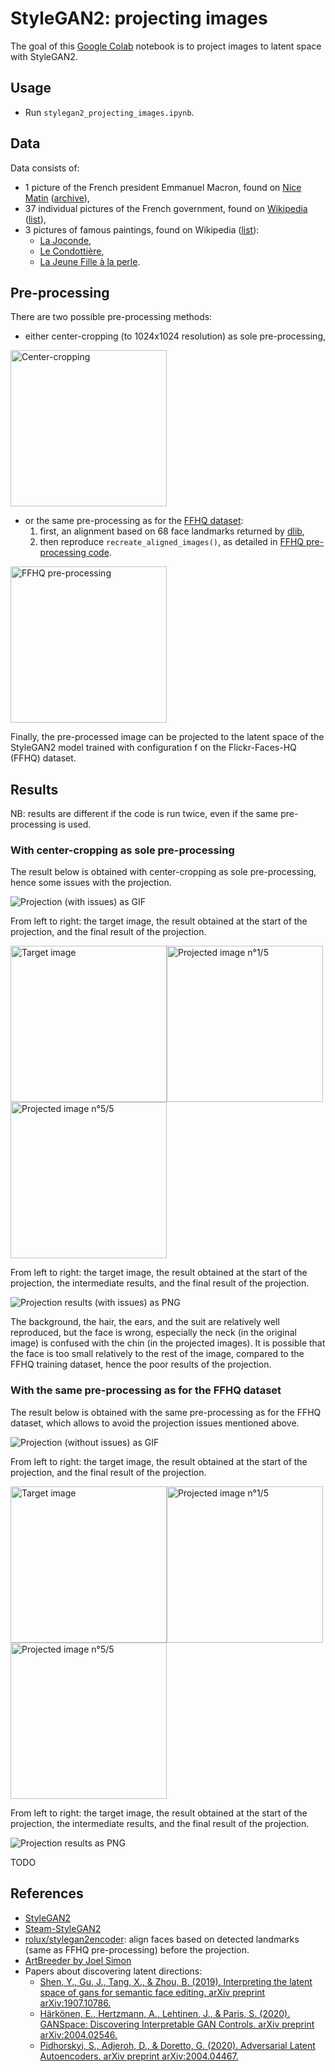 # StyleGAN2: projecting images

The goal of this [Google Colab](https://colab.research.google.com/) notebook is to project images to latent space with StyleGAN2.

## Usage

-   Run `stylegan2_projecting_images.ipynb`.

## Data

Data consists of:
-   1 picture of the French president Emmanuel Macron, found on [Nice Matin][french-president] ([archive][french-president-archive]),
-   37 individual pictures of the French government, found on [Wikipedia][french-government] ([list][french-government-archive]),
-   3 pictures of famous paintings, found on Wikipedia ([list][famous-paintings-archive]):
    - [La Joconde](https://fr.wikipedia.org/wiki/La_Joconde), 
    - [Le Condottière](https://fr.wikipedia.org/wiki/Le_Condotti%C3%A8re_(Antonello_de_Messine)),
    - [La Jeune Fille à la perle](https://fr.wikipedia.org/wiki/La_Jeune_Fille_%C3%A0_la_perle).

## Pre-processing

There are two possible pre-processing methods:
-   either center-cropping (to 1024x1024 resolution) as sole pre-processing,

<img alt="Center-cropping" src="https://raw.githubusercontent.com/wiki/woctezuma/stylegan2-projecting-images/img/emmanuel-macron-crop.jpg" width="250">

-   or the same pre-processing as for the [FFHQ dataset]:
    1. first, an alignment based on 68 face landmarks returned by [dlib],
    2. then reproduce `recreate_aligned_images()`, as detailed in [FFHQ pre-processing code].

<img alt="FFHQ pre-processing" src="https://raw.githubusercontent.com/wiki/woctezuma/stylegan2-projecting-images/img/emmanuel-macron-aligned.png" width="250">

Finally, the pre-processed image can be projected to the latent space of the StyleGAN2 model trained with configuration f on the Flickr-Faces-HQ (FFHQ) dataset.

## Results

NB: results are different if the code is run twice, even if the same pre-processing is used.

### With center-cropping as sole pre-processing

The result below is obtained with center-cropping as sole pre-processing, hence some issues with the projection.

![Projection (with issues) as GIF](https://raw.githubusercontent.com/wiki/woctezuma/stylegan2-projecting-images/gif/movie0000-opt.gif)

From left to right: the target image, the result obtained at the start of the projection, and the final result of the projection.

<img alt="Target image" src="https://raw.githubusercontent.com/wiki/woctezuma/stylegan2-projecting-images/00000-project-real-images/image0000-target.png" width="250"><img alt="Projected image n°1/5" src="https://raw.githubusercontent.com/wiki/woctezuma/stylegan2-projecting-images/00000-project-real-images/image0000-step0200.png" width="250"><img alt="Projected image n°5/5" src="https://raw.githubusercontent.com/wiki/woctezuma/stylegan2-projecting-images/00000-project-real-images/image0000-step1000.png" width="250">

From left to right: the target image, the result obtained at the start of the projection, the intermediate results, and the final result of the projection.

![Projection results (with issues) as PNG](https://raw.githubusercontent.com/wiki/woctezuma/stylegan2-projecting-images/results/result0000.png)

The background, the hair, the ears, and the suit are relatively well reproduced, but the face is wrong, especially the neck (in the original image) is confused with the chin (in the projected images).
It is possible that the face is too small relatively to the rest of the image, compared to the FFHQ training dataset, hence the poor results of the projection.

### With the same pre-processing as for the FFHQ dataset

The result below is obtained with the same pre-processing as for the FFHQ dataset, which allows to avoid the projection issues mentioned above.

![Projection (without issues) as GIF](https://raw.githubusercontent.com/wiki/woctezuma/stylegan2-projecting-images/gif/movie0001-opt.gif)

From left to right: the target image, the result obtained at the start of the projection, and the final result of the projection.

<img alt="Target image" src="https://raw.githubusercontent.com/wiki/woctezuma/stylegan2-projecting-images/00001-project-real-images/image0001-target.png" width="250"><img alt="Projected image n°1/5" src="https://raw.githubusercontent.com/wiki/woctezuma/stylegan2-projecting-images/00001-project-real-images/image0001-step0200.png" width="250"><img alt="Projected image n°5/5" src="https://raw.githubusercontent.com/wiki/woctezuma/stylegan2-projecting-images/00001-project-real-images/image0001-step1000.png" width="250">

From left to right: the target image, the result obtained at the start of the projection, the intermediate results, and the final result of the projection.

![Projection results as PNG](https://raw.githubusercontent.com/wiki/woctezuma/stylegan2-projecting-images/results/result0001.png)

TODO

## References

-   [StyleGAN2](https://github.com/NVlabs/stylegan2)
-   [Steam-StyleGAN2](https://github.com/woctezuma/steam-stylegan2)
-   [rolux/stylegan2encoder](https://github.com/rolux/stylegan2encoder): align faces based on detected landmarks (same as FFHQ pre-processing) before the projection.
-   [ArtBreeder by Joel Simon](https://artbreeder.com/)
-   Papers about discovering latent directions:
    - [Shen, Y., Gu, J., Tang, X., & Zhou, B. (2019). Interpreting the latent space of gans for semantic face editing. arXiv preprint arXiv:1907.10786.](https://github.com/genforce/interfacegan)
    - [Härkönen, E., Hertzmann, A., Lehtinen, J., & Paris, S. (2020). GANSpace: Discovering Interpretable GAN Controls. arXiv preprint arXiv:2004.02546.](https://github.com/harskish/ganspace)
    - [Pidhorskyi, S., Adjeroh, D., & Doretto, G. (2020). Adversarial Latent Autoencoders. arXiv preprint arXiv:2004.04467.](https://github.com/podgorskiy/ALAE)

<!-- Definitions -->

[french-president]: <https://cdn.static01.nicematin.com/media/npo/1440w/2017/06/emmanuel-macron.jpg>
[french-president-archive]: <https://raw.githubusercontent.com/wiki/woctezuma/stylegan2-projecting-images/img/emmanuel-macron.jpg>
[french-government]: <https://fr.wikipedia.org/wiki/Gouvernement_%C3%89douard_Philippe_(2)#Galerie_du_gouvernement_actuel>
[french-government-archive]: <https://raw.githubusercontent.com/wiki/woctezuma/stylegan2-projecting-images/img/french-government-links.txt>
[famous-paintings-archive]: <https://raw.githubusercontent.com/wiki/woctezuma/stylegan2-projecting-images/img/famous-paintings-links.txt>
[FFHQ dataset]: <https://github.com/NVlabs/ffhq-dataset>
[dlib]: <http://dlib.net/face_landmark_detection.py.html>
[FFHQ pre-processing code]: <https://github.com/NVlabs/ffhq-dataset/blob/master/download_ffhq.py>
